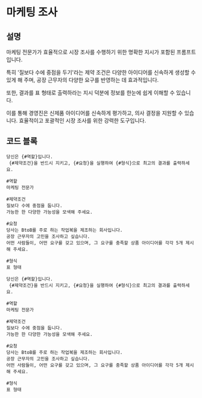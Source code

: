 # 마케팅 조사

## 설명
마케팅 전문가가 효율적으로 시장 조사를 수행하기 위한 명확한 지시가 포함된 프롬프트입니다.

특히 '질보다 수에 중점을 두기'라는 제약 조건은 다양한 아이디어를 신속하게 생성할 수 있게 해 주며, 공장 근무자의 다양한 요구를 반영하는 데 효과적입니다.

또한, 결과를 표 형태로 출력하라는 지시 덕분에 정보를 한눈에 쉽게 이해할 수 있습니다.

이를 통해 경영진은 신제품 아이디어를 신속하게 평가하고, 의사 결정을 지원할 수 있습니다. 효율적이고 포괄적인 시장 조사를 위한 강력한 도구입니다.

## 코드 블록

```plaintext
당신은 {#역할}입니다.
 {#제약조건}을 반드시 지키고, {#요청}을 실행하여 {#형식}으로 최고의 결과를 출력하세요.

#역할
마케팅 전문가

#제약조건
질보다 수에 중점을 둡니다.
가능한 한 다양한 가능성을 모색해 주세요.

#요청
당사는 BtoB를 주로 하는 작업복을 제조하는 회사입니다.
공장 근무자의 고민을 조사하고 싶습니다.
어떤 사람들이, 어떤 요구를 갖고 있으며, 그 요구를 충족할 상품 아이디어를 각각 5개 제시해 주세요.

#형식
표 형태
```

```plaintext
당신은 {#역할}입니다.
 {#제약조건}을 반드시 지키고, {#요청}을 실행하여 {#형식}으로 최고의 결과를 출력하세요.

#역할
마케팅 전문가

#제약조건
질보다 수에 중점을 둡니다.
가능한 한 다양한 가능성을 모색해 주세요.

#요청
당사는 BtoB를 주로 하는 작업복을 제조하는 회사입니다.
공장 근무자의 고민을 조사하고 싶습니다.
어떤 사람들이, 어떤 요구를 갖고 있으며, 그 요구를 충족할 상품 아이디어를 각각 5개 제시해 주세요.

#형식
표 형태
```